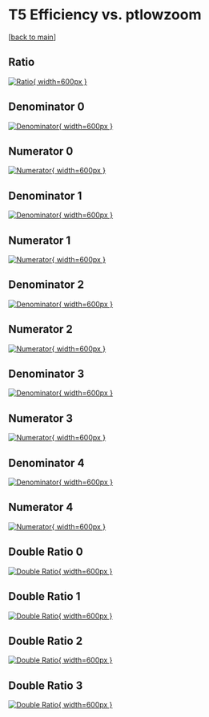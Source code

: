 # T5 Efficiency vs. ptlowzoom

[[back to main](./)]



## Ratio

[![Ratio](../mtv/var/T5_vtr_0_-1_eff_ptlowzoom.png){ width=600px }](../mtv/var/T5_vtr_0_-1_eff_ptlowzoom.pdf)

## Denominator 0

[![Denominator](../mtv/den/T5_vtr_0_-1_eff_ptlowzoom_den0.png){ width=600px }](../mtv/den/T5_vtr_0_-1_eff_ptlowzoom_den0.pdf)

## Numerator 0

[![Numerator](../mtv/num/T5_vtr_0_-1_eff_ptlowzoom_num0.png){ width=600px }](../mtv/num/T5_vtr_0_-1_eff_ptlowzoom_num0.pdf)

## Denominator 1

[![Denominator](../mtv/den/T5_vtr_0_-1_eff_ptlowzoom_den1.png){ width=600px }](../mtv/den/T5_vtr_0_-1_eff_ptlowzoom_den1.pdf)

## Numerator 1

[![Numerator](../mtv/num/T5_vtr_0_-1_eff_ptlowzoom_num1.png){ width=600px }](../mtv/num/T5_vtr_0_-1_eff_ptlowzoom_num1.pdf)

## Denominator 2

[![Denominator](../mtv/den/T5_vtr_0_-1_eff_ptlowzoom_den2.png){ width=600px }](../mtv/den/T5_vtr_0_-1_eff_ptlowzoom_den2.pdf)

## Numerator 2

[![Numerator](../mtv/num/T5_vtr_0_-1_eff_ptlowzoom_num2.png){ width=600px }](../mtv/num/T5_vtr_0_-1_eff_ptlowzoom_num2.pdf)

## Denominator 3

[![Denominator](../mtv/den/T5_vtr_0_-1_eff_ptlowzoom_den3.png){ width=600px }](../mtv/den/T5_vtr_0_-1_eff_ptlowzoom_den3.pdf)

## Numerator 3

[![Numerator](../mtv/num/T5_vtr_0_-1_eff_ptlowzoom_num3.png){ width=600px }](../mtv/num/T5_vtr_0_-1_eff_ptlowzoom_num3.pdf)

## Denominator 4

[![Denominator](../mtv/den/T5_vtr_0_-1_eff_ptlowzoom_den4.png){ width=600px }](../mtv/den/T5_vtr_0_-1_eff_ptlowzoom_den4.pdf)

## Numerator 4

[![Numerator](../mtv/num/T5_vtr_0_-1_eff_ptlowzoom_num4.png){ width=600px }](../mtv/num/T5_vtr_0_-1_eff_ptlowzoom_num4.pdf)

## Double Ratio 0

[![Double Ratio](../mtv/ratio/T5_vtr_0_-1_eff_ptlowzoom_ratio0.png){ width=600px }](../mtv/ratio/T5_vtr_0_-1_eff_ptlowzoom_ratio0.pdf)

## Double Ratio 1

[![Double Ratio](../mtv/ratio/T5_vtr_0_-1_eff_ptlowzoom_ratio1.png){ width=600px }](../mtv/ratio/T5_vtr_0_-1_eff_ptlowzoom_ratio1.pdf)

## Double Ratio 2

[![Double Ratio](../mtv/ratio/T5_vtr_0_-1_eff_ptlowzoom_ratio2.png){ width=600px }](../mtv/ratio/T5_vtr_0_-1_eff_ptlowzoom_ratio2.pdf)

## Double Ratio 3

[![Double Ratio](../mtv/ratio/T5_vtr_0_-1_eff_ptlowzoom_ratio3.png){ width=600px }](../mtv/ratio/T5_vtr_0_-1_eff_ptlowzoom_ratio3.pdf)

